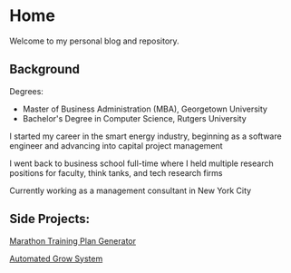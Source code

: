 # Home

 Welcome to my personal blog and repository. 



## Background

Degrees:
* Master of Business Administration (MBA), Georgetown University
* Bachelor's Degree in Computer Science, Rutgers University

I started my career in the smart energy industry, beginning as a software engineer and advancing into capital project management

I went back to business school full-time where I held multiple research positions for faculty, think tanks, and tech research firms

Currently working as a management consultant in New York City


## Side Projects:

[Marathon Training Plan Generator](https://kevjen37.github.io/runningapp.html)

[Automated Grow System](https://kevjen37.github.io/growsystem.html)
